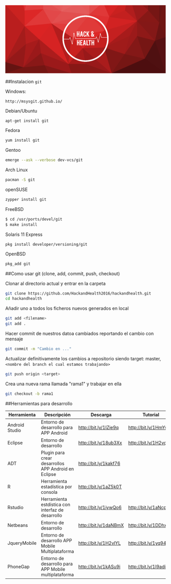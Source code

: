<img src="images/hachandhealth_banner.png" alt="" style="width: ;"/>

##Instalacion `git`

Windows: 

    http://msysgit.github.io/

Debian/Ubuntu

```bash
apt-get install git
``` 

Fedora
```bash
yum install git
```

Gentoo

```bash
emerge --ask --verbose dev-vcs/git
```

Arch Linux

```bash
pacman -S git
```

openSUSE

```bash
zypper install git
```

FreeBSD

```bash
$ cd /usr/ports/devel/git
$ make install
```

Solaris 11 Express

```
pkg install developer/versioning/git
```

OpenBSD
```bash
pkg_add git
```

##Como usar git (clone, add, commit, push, checkout)

Clonar al directorio actual y entrar en la carpeta

```bash
git clone https://github.com/HackandHealth2016/hackandhealth.git
cd hackandhealth
```

Añadir uno a todos los ficheros nuevos generados en local

```bash
git add <filename>
git add .
```

Hacer commit de nuestros datoa cambiados reportando el cambio con mensaje

```bash
git commit -m "Cambio en ..."
```

Actualizar definitivamente los cambios a repositorio siendo target: master, `<nombre del branch el cual estamos trabajando>`

```bash
git push origin <target>
```

Crea una nueva rama llamada "rama1" y trabajar en ella

```bash
git checkout -b rama1
```

##Herramientas para desarrollo

| Herramienta |	Descripción | Descarga	| Tutorial |
|------------|--------------|-----------|----------|
| Android Studio | Entorno de desarrollo para APP Android |	http://bit.ly/1IZie9q |	http://bit.ly/1HmYsX8 |
| Eclipse |	Entorno de desarrollo |	http://bit.ly/18ub3Xx |	http://bit.ly/1H2vqM7 |
| ADT |	Plugin para crear desarrollos APP Android en Eclipse | http://bit.ly/1kakf76 |	
| R	| Herramienta estadística por consola | http://bit.ly/1aZ5k0T |
| Rstudio |	Herramienta estdística con interfaz de desarrollo |	http://bit.ly/1iywQo6 |	http://bit.ly/1aNcp3J |
| Netbeans | Entorno de desarrollo | http://bit.ly/1daNBmX | http://bit.ly/1DDhxTe |
| JqueryMobile | Entorno de desarrollo APP Mobile Multiplataforma |	http://bit.ly/1H2vlYL |	http://bit.ly/1yq94mt |
| PhoneGap | Entorno de desarrollo para APP Mobile multiplataforma |	http://bit.ly/1kASu9i |	http://bit.ly/1I9adi0 |








